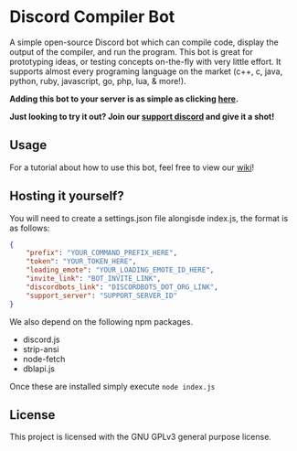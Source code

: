 # Discord Compiler Bot
A simple open-source Discord bot which can compile code, display the output of the compiler, and run the program. This bot is great for prototyping ideas, or testing concepts on-the-fly with very little effort. It supports almost every programing language on the market (c++, c, java, python, ruby, javascript, go, php, lua, & more!). 

**Adding this bot to your server is as simple as clicking [here](https://discordapp.com/oauth2/authorize?client_id=504095380166803466&scope=bot&permissions=388160).**

**Just looking to try it out? Join our [support discord](https://discord.gg/ExraTaJ) and give it a shot!**

## Usage
For a tutorial about how to use this bot, feel free to view our [wiki](https://github.com/Headline/discord-compiler/wiki)!

## Hosting it yourself?
You will need to create a settings.json file alongisde index.js, the format is as follows:
```json
{
    "prefix": "YOUR_COMMAND_PREFIX_HERE",
    "token": "YOUR_TOKEN_HERE",
    "loading_emote": "YOUR_LOADING_EMOTE_ID_HERE",
    "invite_link": "BOT_INVITE_LINK",
    "discordbots_link": "DISCORDBOTS_DOT_ORG_LINK",
    "support_server": "SUPPORT_SERVER_ID"
}
```
We also depend on the following npm packages.
- discord.js
- strip-ansi
- node-fetch
- dblapi.js

Once these are installed simply execute `node index.js`


## License
This project is licensed with the GNU GPLv3 general purpose license.